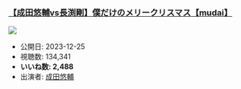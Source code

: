 ### [【成田悠輔vs長渕剛】僕だけのメリークリスマス【mudai】](https://www.youtube.com/watch?v=-INiV_lp6Gs)
[![](https://img.youtube.com/vi/-INiV_lp6Gs/sddefault.jpg)](https://www.youtube.com/watch?v=-INiV_lp6Gs)
-   公開日: 2023-12-25
-   視聴数: 134,341
-   **いいね数: 2,488**
-   出演者: [成田悠輔](/rehacq_fan/people/成田悠輔 "wikilink")
